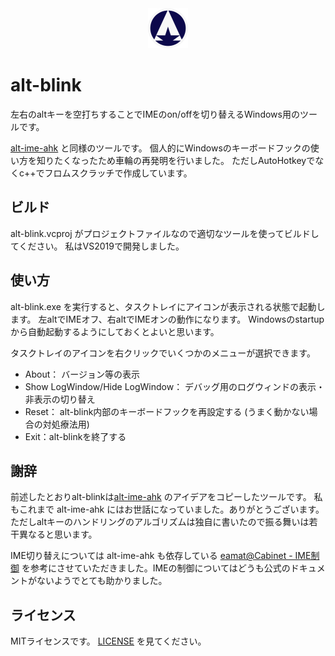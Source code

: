 ﻿<div align="center"><img src="./image/alt-blink_icon.svg" width="64"/></div>

# alt-blink
左右のaltキーを空打ちすることでIMEのon/offを切り替えるWindows用のツールです。

[alt-ime-ahk](https://github.com/karakaram/alt-ime-ahk) と同様のツールです。
個人的にWindowsのキーボードフックの使い方を知りたくなったため車輪の再発明を行いました。
ただしAutoHotkeyでなくc++でフロムスクラッチで作成しています。

## ビルド
alt-blink.vcproj がプロジェクトファイルなので適切なツールを使ってビルドしてください。
私はVS2019で開発しました。

## 使い方
alt-blink.exe を実行すると、タスクトレイにアイコンが表示される状態で起動します。
左altでIMEオフ、右altでIMEオンの動作になります。
Windowsのstartupから自動起動するようにしておくとよいと思います。

タスクトレイのアイコンを右クリックでいくつかのメニューが選択できます。
- About： バージョン等の表示
- Show LogWindow/Hide LogWindow： デバッグ用のログウィンドの表示・非表示の切り替え
- Reset： alt-blink内部のキーボードフックを再設定する (うまく動かない場合の対処療法用)
- Exit：alt-blinkを終了する

## 謝辞
前述したとおりalt-blinkは[alt-ime-ahk](https://github.com/karakaram/alt-ime-ahk) のアイデアをコピーしたツールです。
私もこれまで alt-ime-ahk にはお世話になっていました。ありがとうございます。
ただしaltキーのハンドリングのアルゴリズムは独自に書いたので振る舞いは若干異なると思います。

IME切り替えについては alt-ime-ahk も依存している [eamat@Cabinet - IME制御](http://www6.atwiki.jp/eamat/pages/17.html)
を参考にさせていただきました。IMEの制御についてはどうも公式のドキュメントがないようでとても助かりました。

## ライセンス
MITライセンスです。
[LICENSE](./LICENSE) を見てください。
